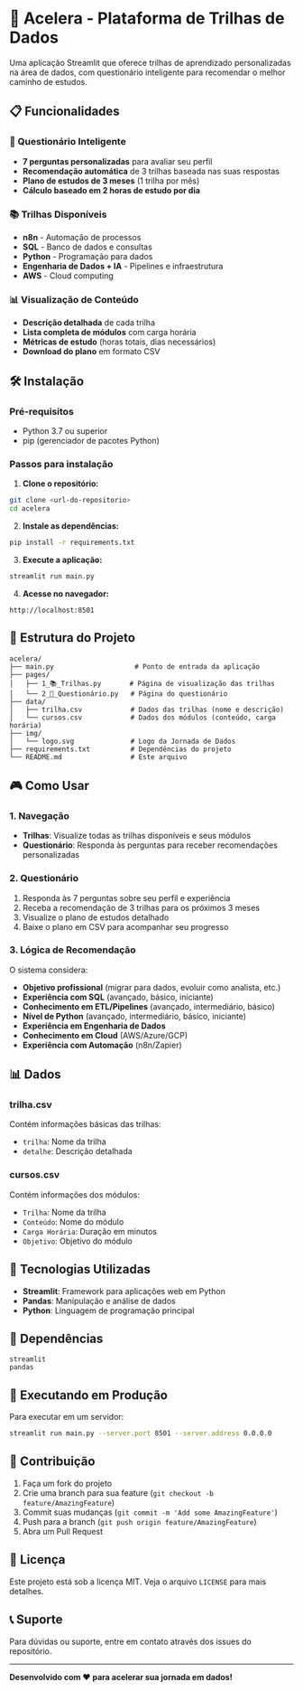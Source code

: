# 🚀 Acelera - Plataforma de Trilhas de Dados

Uma aplicação Streamlit que oferece trilhas de aprendizado personalizadas na área de dados, com questionário inteligente para recomendar o melhor caminho de estudos.

## 📋 Funcionalidades

### 🎯 Questionário Inteligente
- **7 perguntas personalizadas** para avaliar seu perfil
- **Recomendação automática** de 3 trilhas baseada nas suas respostas
- **Plano de estudos de 3 meses** (1 trilha por mês)
- **Cálculo baseado em 2 horas de estudo por dia**

### 📚 Trilhas Disponíveis
- **n8n** - Automação de processos
- **SQL** - Banco de dados e consultas
- **Python** - Programação para dados
- **Engenharia de Dados + IA** - Pipelines e infraestrutura
- **AWS** - Cloud computing

### 📊 Visualização de Conteúdo
- **Descrição detalhada** de cada trilha
- **Lista completa de módulos** com carga horária
- **Métricas de estudo** (horas totais, dias necessários)
- **Download do plano** em formato CSV

## 🛠️ Instalação

### Pré-requisitos
- Python 3.7 ou superior
- pip (gerenciador de pacotes Python)

### Passos para instalação

1. **Clone o repositório:**
```bash
git clone <url-do-repositorio>
cd acelera
```

2. **Instale as dependências:**
```bash
pip install -r requirements.txt
```

3. **Execute a aplicação:**
```bash
streamlit run main.py
```

4. **Acesse no navegador:**
```
http://localhost:8501
```

## 📁 Estrutura do Projeto

```
acelera/
├── main.py                    # Ponto de entrada da aplicação
├── pages/
│   ├── 1_📚_Trilhas.py       # Página de visualização das trilhas
│   └── 2_🎯_Questionário.py   # Página do questionário
├── data/
│   ├── trilha.csv            # Dados das trilhas (nome e descrição)
│   └── cursos.csv            # Dados dos módulos (conteúdo, carga horária)
├── img/
│   └── logo.svg              # Logo da Jornada de Dados
├── requirements.txt          # Dependências do projeto
└── README.md                 # Este arquivo
```

## 🎮 Como Usar

### 1. Navegação
- **Trilhas**: Visualize todas as trilhas disponíveis e seus módulos
- **Questionário**: Responda às perguntas para receber recomendações personalizadas

### 2. Questionário
1. Responda às 7 perguntas sobre seu perfil e experiência
2. Receba a recomendação de 3 trilhas para os próximos 3 meses
3. Visualize o plano de estudos detalhado
4. Baixe o plano em CSV para acompanhar seu progresso

### 3. Lógica de Recomendação
O sistema considera:
- **Objetivo profissional** (migrar para dados, evoluir como analista, etc.)
- **Experiência com SQL** (avançado, básico, iniciante)
- **Conhecimento em ETL/Pipelines** (avançado, intermediário, básico)
- **Nível de Python** (avançado, intermediário, básico, iniciante)
- **Experiência em Engenharia de Dados**
- **Conhecimento em Cloud** (AWS/Azure/GCP)
- **Experiência com Automação** (n8n/Zapier)

## 📊 Dados

### trilha.csv
Contém informações básicas das trilhas:
- `trilha`: Nome da trilha
- `detalhe`: Descrição detalhada

### cursos.csv
Contém informações dos módulos:
- `Trilha`: Nome da trilha
- `Conteúdo`: Nome do módulo
- `Carga Horária`: Duração em minutos
- `Objetivo`: Objetivo do módulo

## 🔧 Tecnologias Utilizadas

- **Streamlit**: Framework para aplicações web em Python
- **Pandas**: Manipulação e análise de dados
- **Python**: Linguagem de programação principal

## 📝 Dependências

```
streamlit
pandas
```

## 🚀 Executando em Produção

Para executar em um servidor:

```bash
streamlit run main.py --server.port 8501 --server.address 0.0.0.0
```

## 🤝 Contribuição

1. Faça um fork do projeto
2. Crie uma branch para sua feature (`git checkout -b feature/AmazingFeature`)
3. Commit suas mudanças (`git commit -m 'Add some AmazingFeature'`)
4. Push para a branch (`git push origin feature/AmazingFeature`)
5. Abra um Pull Request

## 📄 Licença

Este projeto está sob a licença MIT. Veja o arquivo `LICENSE` para mais detalhes.

## 📞 Suporte

Para dúvidas ou suporte, entre em contato através dos issues do repositório.

---

**Desenvolvido com ❤️ para acelerar sua jornada em dados!**
